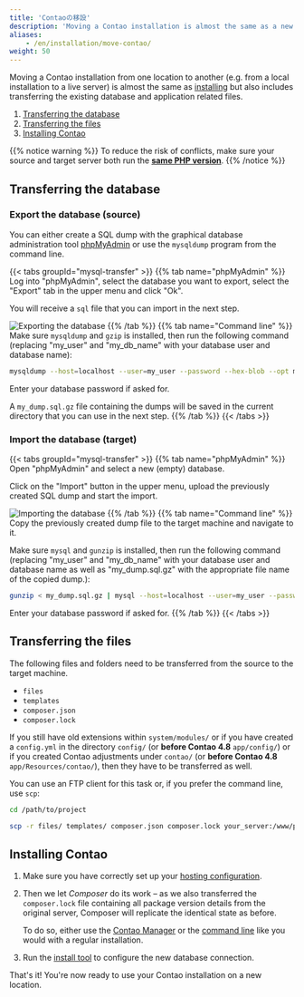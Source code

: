 ```yaml
---
title: 'Contaoの移設'
description: 'Moving a Contao installation is almost the same as a new installation.'
aliases:
    - /en/installation/move-contao/
weight: 50
---
```


Moving a Contao installation from one location to another (e.g. from a local installation to a live server) is almost
the same as [installing](../install-contao) but also includes transferring the existing database and
application related files.

1. [Transferring the database](#transferring-the-database)
2. [Transferring the files](#transferring-the-files)
3. [Installing Contao](#installing-contao)

{{% notice warning %}}
To reduce the risk of conflicts, make sure your source and target server both run the **[same PHP version](../system-requirements/#minimum-php-requirements)**.
{{% /notice %}}


## Transferring the database
### Export the database (source)
You can either create a SQL dump with the graphical database administration tool [phpMyAdmin](https://www.phpmyadmin.net/)
or use the `mysqldump` program from the command line.

{{< tabs groupId="mysql-transfer" >}}
{{% tab name="phpMyAdmin" %}}
Log into "phpMyAdmin", select the database you want to export, select the "Export" tab in the upper menu and click "Ok".

You will receive a `sql` file that you can import in the next step.

![Exporting the database](/ja/installation/images/en/database-export.png?classes=shadow)
{{% /tab %}}
{{% tab name="Command line" %}}
Make sure `mysqldump` and `gzip` is installed, then run the following command (replacing "my_user" and "my_db_name" with
your database user and database name):

```bash
mysqldump --host=localhost --user=my_user --password --hex-blob --opt my_db_name | gzip -c > my_dump.sql.gz
```

Enter your database password if asked for.

A `my_dump.sql.gz` file containing the dumps will be saved in the current directory that you can use in the next step.
{{% /tab %}}
{{< /tabs >}}


### Import the database (target)
{{< tabs groupId="mysql-transfer" >}}
{{% tab name="phpMyAdmin" %}}
Open "phpMyAdmin" and select a new (empty) database.

Click on the "Import" button in the upper menu, upload the previously created SQL dump and start the import.

![Importing the database](/ja/installation/images/en/database-import.png?classes=shadow)
{{% /tab %}}
{{% tab name="Command line" %}}
Copy the previously created dump file to the target machine and navigate to it.

Make sure `mysql` and `gunzip` is installed, then run the following command (replacing "my_user" and "my_db_name" with
your database user and database name as well as "my_dump.sql.gz" with the appropriate file name of the copied dump.):

```bash
gunzip < my_dump.sql.gz | mysql --host=localhost --user=my_user --password my_db_name
```

Enter your database password if asked for.
{{% /tab %}}
{{< /tabs >}}


## Transferring the files
The following files and folders need to be transferred from the source to the target machine.

- `files`
- `templates`
- `composer.json`
- `composer.lock`

If you still have old extensions within `system/modules/` or if you have created a `config.yml` in the directory
`config/` (or **before Contao 4.8** `app/config/`) or if you created Contao adjustments under `contao/` (or **before 
Contao 4.8** `app/Resources/contao/`), then they have to be transferred as well.

You can use an FTP client for this task or, if you prefer the command line, use `scp`:

```bash
cd /path/to/project

scp -r files/ templates/ composer.json composer.lock your_server:/www/project/
```

## Installing Contao

1. Make sure you have correctly set up your [hosting configuration](../install-contao/#hosting-configuration).
2. Then we let *Composer* do its work – as we also transferred the `composer.lock` file containing all package version
   details from the original server, Composer will replicate the identical state as before.
   
   To do so, either use the [Contao Manager](../install-contao#installation-via-the-contao-manager) or the 
   [command line](../install-contao#installation-via-the-command-line) like you would with a regular
   installation.
3. Run the [install tool](../contao-installtool) to configure the new database connection. 

That's it! You're now ready to use your Contao installation on a new location.
